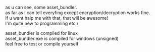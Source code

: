 as u can see, some asset_bundler.\
as far as i can tell everyfing except encryption/decryption works fine.\
If u want halp me with that, that will be awesome!\
I'm quite new to programming etc.\

asset_bundler is compiled for linux\
asset_bundler.exe is compiled for windows (unsigned)\
feel free to test or compile yourself
